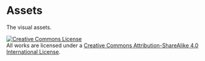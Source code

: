 # Assets
The visual assets.

<a rel="license" href="http://creativecommons.org/licenses/by-sa/4.0/"><img alt="Creative Commons License" style="border-width:0" src="https://i.creativecommons.org/l/by-sa/4.0/80x15.png" /></a><br />
All works are licensed under a <a rel="license" href="http://creativecommons.org/licenses/by-sa/4.0/">Creative Commons Attribution-ShareAlike 4.0 International License</a>.
